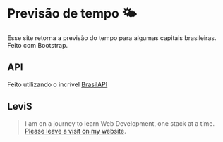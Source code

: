 # Previsão de tempo 🌤️

Esse site retorna a previsão do tempo para algumas capitais brasileiras. Feito com Bootstrap. 


## API

Feito utilizando o incrível [BrasilAPI](https://github.com/BrasilAPI/BrasilAPI)



## LeviS

> I am on a journey to learn Web Development, one stack at a time. [Please leave a visit on my website](http://levisporto.com/).


